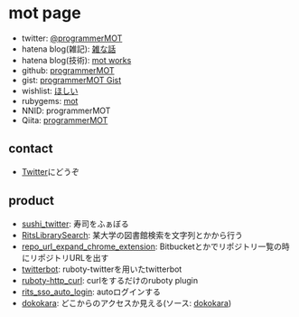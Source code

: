 
# mot page
- twitter: [@programmerMOT](https://twitter.com/programmerMOT)
- hatena blog(雑記): [雑な話](http://programmermot.hatenablog.com)
- hatena blog(技術): [mot works](http://pgmot.hatenablog.com)
- github: [programmerMOT](https://github.com/programmerMOT)
- gist: [programmerMOT Gist](https://gist.github.com/programmerMOT)
- wishlist: [ほしい](http://www.amazon.co.jp/registry/wishlist/3DXESHIQTKZY3)
- rubygems: [mot](https://rubygems.org/profiles/mot)
- NNID: programmerMOT
- Qiita: [programmerMOT](http://qiita.com/programmerMOT)

## contact
- [Twitter](https://twitter.com/programmerMOT)にどうぞ

## product
- [sushi\_twitter](https://github.com/programmerMOT/sushi_twitter): 寿司をふぁぼる
- [RitsLibrarySearch](https://github.com/programmerMOT/RitsLibrarySearch): 某大学の図書館検索を文字列とかから行う
- [repo\_url\_expand\_chrome\_extension](https://github.com/programmerMOT/repo_url_expand_chrome_extension): Bitbucketとかでリポジトリ一覧の時にリポジトリURLを出す
- [twitterbot](https://github.com/programmerMOT/twitterbot): ruboty-twitterを用いたtwitterbot
- [ruboty-http\_curl](https://github.com/programmerMOT/ruboty-http_curl): curlをするだけのruboty plugin
- [rits\_sso\_auto\_login](https://github.com/programmerMOT/rits_sso_auto_login): autoログインする
- [dokokara](https://dokokara.app.pgmot.com/): どこからのアクセスか見える(ソース: [dokokara](https://github.com/programmerMOT/dokokara))
